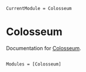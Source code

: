```@meta
CurrentModule = Colosseum
```

# Colosseum

Documentation for [Colosseum](https://github.com/gabrielpreviato/Colosseum.jl).

```@index
```

```@autodocs
Modules = [Colosseum]
```
